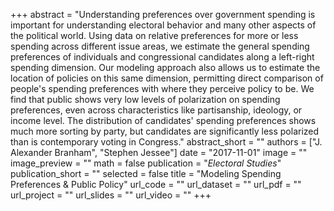 +++ 
abstract = "Understanding preferences over government spending is important for understanding electoral behavior and many other aspects of the political world. Using data on relative preferences for more or less spending across different issue areas, we estimate the general spending preferences of individuals and congressional candidates along a left-right spending dimension. Our modeling approach also allows us to estimate the location of policies on this same dimension, permitting direct comparison of people's spending preferences with where they perceive policy to be. We find that public shows very low levels of polarization on spending preferences, even across characteristics like partisanship, ideology, or income level. The distribution of candidates' spending preferences shows much more sorting by party, but candidates are significantly less polarized than is contemporary voting in Congress."
abstract_short = ""
authors = ["J. Alexander Branham", "Stephen Jessee"]
date = "2017-11-01"
image = ""
image_preview = ""
math = false
publication = "*Electoral Studies*"
publication_short = ""
selected = false
title = "Modeling Spending Preferences & Public Policy"
url_code = ""
url_dataset = ""
url_pdf = ""
url_project = ""
url_slides = ""
url_video = ""
+++
